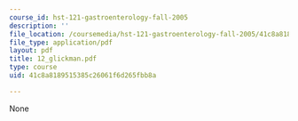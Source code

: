 ```yaml
---
course_id: hst-121-gastroenterology-fall-2005
description: ''
file_location: /coursemedia/hst-121-gastroenterology-fall-2005/41c8a8189515385c26061f6d265fbb8a_12_glickman.pdf
file_type: application/pdf
layout: pdf
title: 12_glickman.pdf
type: course
uid: 41c8a8189515385c26061f6d265fbb8a

---
```

None